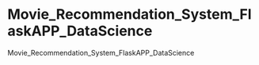 # Movie_Recommendation_System_FlaskAPP_DataScience
Movie_Recommendation_System_FlaskAPP_DataScience
